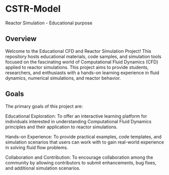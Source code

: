 # CSTR-Model
Reactor Simulation - Educational purpose
## Overview
Welcome to the Educational CFD and Reactor Simulation Project! This repository hosts educational materials, code samples, and simulation tools focused on the fascinating world of Computational Fluid Dynamics (CFD) applied to reactor simulations. This project aims to provide students, researchers, and enthusiasts with a hands-on learning experience in fluid dynamics, numerical simulations, and reactor behavior.

## Goals
The primary goals of this project are:

Educational Exploration: To offer an interactive learning platform for individuals interested in understanding Computational Fluid Dynamics principles and their application to reactor simulations.

Hands-on Experience: To provide practical examples, code templates, and simulation scenarios that users can work with to gain real-world experience in solving fluid flow problems.

Collaboration and Contribution: To encourage collaboration among the community by allowing contributors to submit enhancements, bug fixes, and additional simulation scenarios.
